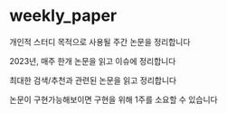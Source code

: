 # weekly_paper
개인적 스터디 목적으로 사용될 주간 논문을 정리합니다

2023년, 매주 한개 논문을 읽고 이슈에 정리합니다

최대한 검색/추천과 관련된 논문을 읽고 정리합니다

논문이 구현가능해보이면 구현을 위해 1주를 소요할 수 있습니다
